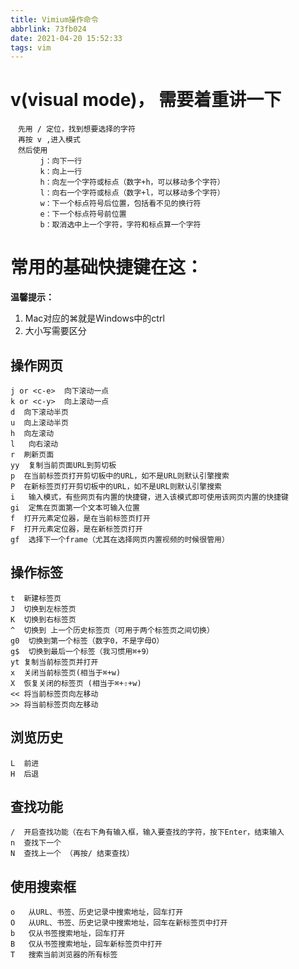 ```yaml
---
title: Vimium操作命令
abbrlink: 73fb024
date: 2021-04-20 15:52:33
tags: vim
---
```

# v(visual mode)， 需要着重讲一下

```text
　先用 / 定位，找到想要选择的字符
　再按 v ,进入模式
　然后使用
　　　　j：向下一行
　　　　k：向上一行
　　　　h：向左一个字符或标点（数字+h，可以移动多个字符）
　　　　l：向右一个字符或标点（数字+l，可以移动多个字符）
　　　　w：下一个标点符号后位置，包括看不见的换行符
　　　　e：下一个标点符号前位置
　　　　b：取消选中上一个字符，字符和标点算一个字符
```

# 常用的基础快捷键在这：

**温馨提示：**

1. Mac对应的⌘就是Windows中的ctrl
2. 大小写需要区分

## 操作网页

```text
j or <c-e>  向下滚动一点
k or <c-y>  向上滚动一点
d  向下滚动半页
u  向上滚动半页
h  向左滚动
l   向右滚动
r  刷新页面
yy  复制当前页面URL到剪切板
p  在当前标签页打开剪切板中的URL，如不是URL则默认引擎搜索
P  在新标签页打开剪切板中的URL，如不是URL则默认引擎搜索
i   输入模式，有些网页有内置的快捷键，进入该模式即可使用该网页内置的快捷键
gi  定焦在页面第一个文本可输入位置
f  打开元素定位器，是在当前标签页打开
F  打开元素定位器，是在新标签页打开
gf  选择下一个frame（尤其在选择网页内置视频的时候很管用）
```

## 操作标签

```text
t  新建标签页
J  切换到左标签页
K  切换到右标签页
^  切换到 上一个历史标签页（可用于两个标签页之间切换）
g0  切换到第一个标签（数字0，不是字母O）
g$  切换到最后一个标签（我习惯用⌘+9）
yt 复制当前标签页并打开
x  关闭当前标签页(相当于⌘+w)
X  恢复关闭的标签页 (相当于⌘+⇧+w)
<< 将当前标签页向左移动
>> 将当前标签页向左移动
```

## 浏览历史

```text
L  前进
H  后退
```

## 查找功能

```text
/  开启查找功能（在右下角有输入框，输入要查找的字符，按下Enter，结束输入
n  查找下一个
N  查找上一个 （再按/ 结束查找）
```

## 使用搜索框

```text
o   从URL、书签、历史记录中搜索地址，回车打开
O   从URL、书签、历史记录中搜索地址，回车在新标签页中打开
b   仅从书签搜索地址，回车打开
B   仅从书签搜索地址，回车新标签页中打开
T   搜索当前浏览器的所有标签
```